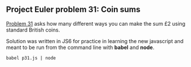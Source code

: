 ## Project Euler problem 31: Coin sums
[Problem 31](https://projecteuler.net/problem=31) asks how many different ways you can make the sum £2 using standard British coins.

Solution was written in JS6 for practice in learning the new javascript and meant to be run from the command line with **babel** and **node**.

    babel p31.js | node
